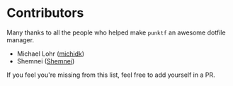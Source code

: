 # Contributors

Many thanks to all the people who helped make `punktf` an awesome dotfile manager.

- Michael Lohr ([michidk](https://github.com/michidk))
- Shemnei ([Shemnei](https://github.com/Shemnei))

If you feel you're missing from this list, feel free to add yourself in a PR.

